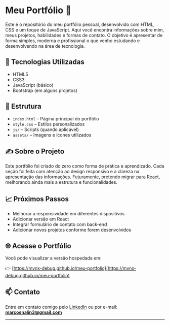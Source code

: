 # Meu Portfólio 💼

Este é o repositório do meu portfólio pessoal, desenvolvido com HTML, CSS e um toque de JavaScript. Aqui você encontra informações sobre mim, meus projetos, habilidades e formas de contato. O objetivo é apresentar de forma simples, moderna e profissional o que venho estudando e desenvolvendo na área de tecnologia.

## 🔧 Tecnologias Utilizadas

- HTML5
- CSS3
- JavaScript (básico)
- Bootstrap (em alguns projetos)

## 📂 Estrutura

- `index.html` – Página principal do portfólio
- `style.css` – Estilos personalizados
- `js/` – Scripts (quando aplicável)
- `assets/` – Imagens e ícones utilizados

## ✍️ Sobre o Projeto

Este portfólio foi criado do zero como forma de prática e aprendizado. Cada seção foi feita com atenção ao design responsivo e à clareza na apresentação das informações. Futuramente, pretendo migrar para React, melhorando ainda mais a estrutura e funcionalidades.

## 📈 Próximos Passos

- Melhorar a responsividade em diferentes dispositivos
- Adicionar versão em React
- Integrar formulário de contato com back-end
- Adicionar novos projetos conforme forem desenvolvidos

## 🌐 Acesse o Portfólio

Você pode visualizar a versão hospedada em:

👉 [https://mvnx-debug.github.io/meu-portfolio](https://mvnx-debug.github.io/meu-portfolio)

## 📫 Contato

Entre em contato comigo pelo [LinkedIn](https://www.linkedin.com/in/seu-usuario-aqui) ou por e-mail: **marcosnalin3@gmail.com**

---

